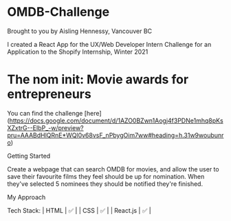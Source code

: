 # OMDB-Challenge

Brought to you by Aisling Hennessy, Vancouver BC

I created a React App for the UX/Web Developer Intern Challenge for an Application to the Shopify Internship, Winter 2021

# The nom init: Movie awards for entrepreneurs

You can find the challenge [here] (https://docs.google.com/document/d/1AZO0BZwn1Aogj4f3PDNe1mhq8pKsXZxtrG--EIbP_-w/preview?pru=AAABdHlQRnE*WQl0v68vsF_nPbygOim7ww#heading=h.31w9woubunro)

Getting Started

Create a webpage that can search OMDB for movies, and allow the user to save their favourite films they feel should be up for nomination. When they've selected 5 nominees they should be notified they're finished.


My Approach

Tech Stack:
| HTML | ✅ |
| CSS | ✅ |
| React.js | ✅ |